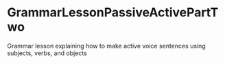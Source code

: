 # GrammarLessonPassiveActivePartTwo
 Grammar lesson explaining how to make active voice sentences using subjects, verbs, and objects
